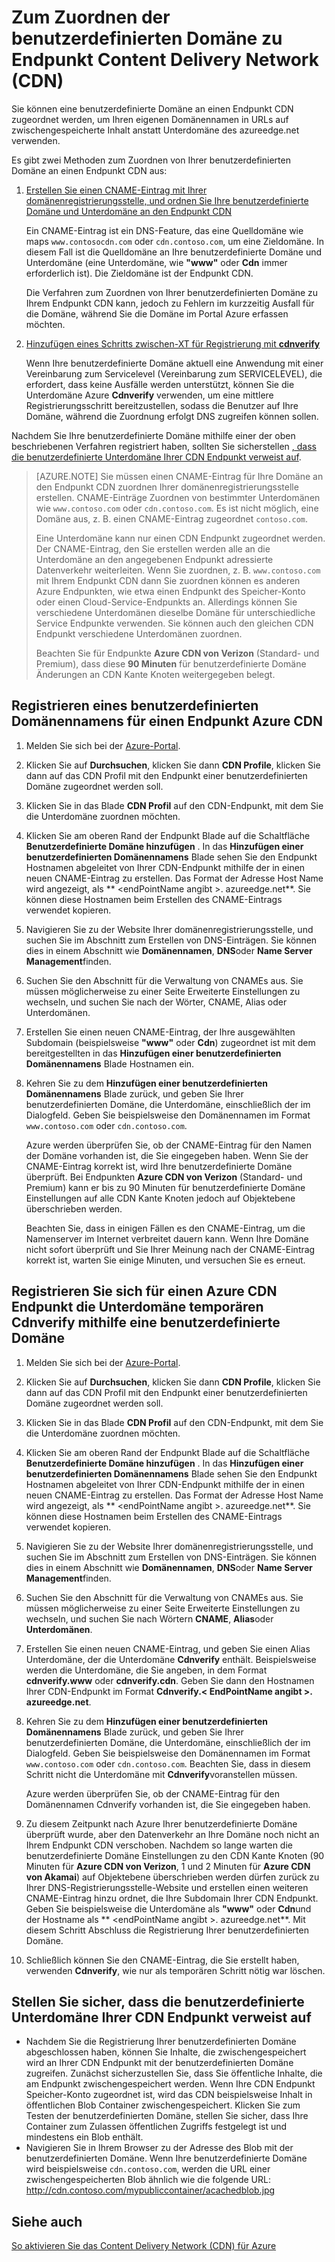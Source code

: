 <properties
     pageTitle="Zum Zuordnen von Azure Content Delivery Network (CDN) Inhalt zu einer benutzerdefinierten Domäne | Microsoft Azure"
     description="In diesem Thema wird veranschaulicht, wie eine benutzerdefinierte Domäne einen CDN Inhaltstyp zugeordnet."
     services="cdn"
     documentationCenter=""
     authors="camsoper"
     manager="erikre"
     editor=""/>
<tags
     ms.service="cdn"
     ms.workload="media"
     ms.tgt_pltfrm="na"
     ms.devlang="na"
     ms.topic="article"
    ms.date="07/28/2016"
     ms.author="casoper"/>

# <a name="how-to-map-custom-domain-to-content-delivery-network-cdn-endpoint"></a>Zum Zuordnen der benutzerdefinierten Domäne zu Endpunkt Content Delivery Network (CDN)
Sie können eine benutzerdefinierte Domäne an einen Endpunkt CDN zugeordnet werden, um Ihren eigenen Domänennamen in URLs auf zwischengespeicherte Inhalt anstatt Unterdomäne des azureedge.net verwenden.

Es gibt zwei Methoden zum Zuordnen von Ihrer benutzerdefinierten Domäne an einen Endpunkt CDN aus:

1. [Erstellen Sie einen CNAME-Eintrag mit Ihrer domänenregistrierungsstelle, und ordnen Sie Ihre benutzerdefinierte Domäne und Unterdomäne an den Endpunkt CDN](#register-a-custom-domain-for-an-azure-cdn-endpoint)

    Ein CNAME-Eintrag ist ein DNS-Feature, das eine Quelldomäne wie maps `www.contosocdn.com` oder `cdn.contoso.com`, um eine Zieldomäne. In diesem Fall ist die Quelldomäne an Ihre benutzerdefinierte Domäne und Unterdomäne (eine Unterdomäne, wie **"www"** oder **Cdn** immer erforderlich ist). Die Zieldomäne ist der Endpunkt CDN.  

    Die Verfahren zum Zuordnen von Ihrer benutzerdefinierten Domäne zu Ihrem Endpunkt CDN kann, jedoch zu Fehlern im kurzzeitig Ausfall für die Domäne, während Sie die Domäne im Portal Azure erfassen möchten.

2. [Hinzufügen eines Schritts zwischen-XT für Registrierung mit **cdnverify**](#register-a-custom-domain-for-an-azure-cdn-endpoint-using-the-intermediary-cdnverify-subdomain)

    Wenn Ihre benutzerdefinierte Domäne aktuell eine Anwendung mit einer Vereinbarung zum Servicelevel (Vereinbarung zum SERVICELEVEL), die erfordert, dass keine Ausfälle werden unterstützt, können Sie die Unterdomäne Azure **Cdnverify** verwenden, um eine mittlere Registrierungsschritt bereitzustellen, sodass die Benutzer auf Ihre Domäne, während die Zuordnung erfolgt DNS zugreifen können sollen.  

Nachdem Sie Ihre benutzerdefinierte Domäne mithilfe einer der oben beschriebenen Verfahren registriert haben, sollten Sie sicherstellen [, dass die benutzerdefinierte Unterdomäne Ihrer CDN Endpunkt verweist auf](#verify-that-the-custom-subdomain-references-your-cdn-endpoint).

> [AZURE.NOTE] Sie müssen einen CNAME-Eintrag für Ihre Domäne an den Endpunkt CDN zuordnen Ihrer domänenregistrierungsstelle erstellen. CNAME-Einträge Zuordnen von bestimmter Unterdomänen wie `www.contoso.com` oder `cdn.contoso.com`. Es ist nicht möglich, eine Domäne aus, z. B. einen CNAME-Eintrag zugeordnet `contoso.com`.
>    
> Eine Unterdomäne kann nur einen CDN Endpunkt zugeordnet werden. Der CNAME-Eintrag, den Sie erstellen werden alle an die Unterdomäne an den angegebenen Endpunkt adressierte Datenverkehr weiterleiten.  Wenn Sie zuordnen, z. B. `www.contoso.com` mit Ihrem Endpunkt CDN dann Sie zuordnen können es anderen Azure Endpunkten, wie etwa einen Endpunkt des Speicher-Konto oder einen Cloud-Service-Endpunkts an. Allerdings können Sie verschiedene Unterdomänen dieselbe Domäne für unterschiedliche Service Endpunkte verwenden. Sie können auch den gleichen CDN Endpunkt verschiedene Unterdomänen zuordnen.
>
> Beachten Sie für Endpunkte **Azure CDN von Verizon** (Standard- und Premium), dass diese **90 Minuten** für benutzerdefinierte Domäne Änderungen an CDN Kante Knoten weitergegeben belegt.

## <a name="register-a-custom-domain-for-an-azure-cdn-endpoint"></a>Registrieren eines benutzerdefinierten Domänennamens für einen Endpunkt Azure CDN

1.  Melden Sie sich bei der [Azure-Portal](https://portal.azure.com/).
2.  Klicken Sie auf **Durchsuchen**, klicken Sie dann **CDN Profile**, klicken Sie dann auf das CDN Profil mit den Endpunkt einer benutzerdefinierten Domäne zugeordnet werden soll.  
3.  Klicken Sie in das Blade **CDN Profil** auf den CDN-Endpunkt, mit dem Sie die Unterdomäne zuordnen möchten.
4.  Klicken Sie am oberen Rand der Endpunkt Blade auf die Schaltfläche **Benutzerdefinierte Domäne hinzufügen** .  In das **Hinzufügen einer benutzerdefinierten Domänennamens** Blade sehen Sie den Endpunkt Hostnamen abgeleitet von Ihrer CDN-Endpunkt mithilfe der in einen neuen CNAME-Eintrag zu erstellen. Das Format der Adresse Host Name wird angezeigt, als ** &lt;endPointName angibt >. azureedge.net**.  Sie können diese Hostnamen beim Erstellen des CNAME-Eintrags verwendet kopieren.  
5.  Navigieren Sie zu der Website Ihrer domänenregistrierungsstelle, und suchen Sie im Abschnitt zum Erstellen von DNS-Einträgen. Sie können dies in einem Abschnitt wie **Domänennamen**, **DNS**oder **Name Server Management**finden.
6.  Suchen Sie den Abschnitt für die Verwaltung von CNAMEs aus. Sie müssen möglicherweise zu einer Seite Erweiterte Einstellungen zu wechseln, und suchen Sie nach der Wörter, CNAME, Alias oder Unterdomänen.
7.  Erstellen Sie einen neuen CNAME-Eintrag, der Ihre ausgewählten Subdomain (beispielsweise **"www"** oder **Cdn**) zugeordnet ist mit dem bereitgestellten in das **Hinzufügen einer benutzerdefinierten Domänennamens** Blade Hostnamen ein.
8.  Kehren Sie zu dem **Hinzufügen einer benutzerdefinierten Domänennamens** Blade zurück, und geben Sie Ihrer benutzerdefinierten Domäne, die Unterdomäne, einschließlich der im Dialogfeld. Geben Sie beispielsweise den Domänennamen im Format `www.contoso.com` oder `cdn.contoso.com`.   

    Azure werden überprüfen Sie, ob der CNAME-Eintrag für den Namen der Domäne vorhanden ist, die Sie eingegeben haben. Wenn Sie der CNAME-Eintrag korrekt ist, wird Ihre benutzerdefinierte Domäne überprüft.  Bei Endpunkten **Azure CDN von Verizon** (Standard- und Premium) kann er bis zu 90 Minuten für benutzerdefinierte Domäne Einstellungen auf alle CDN Kante Knoten jedoch auf Objektebene überschrieben werden.  

    Beachten Sie, dass in einigen Fällen es den CNAME-Eintrag, um die Namenserver im Internet verbreitet dauern kann. Wenn Ihre Domäne nicht sofort überprüft und Sie Ihrer Meinung nach der CNAME-Eintrag korrekt ist, warten Sie einige Minuten, und versuchen Sie es erneut.


## <a name="register-a-custom-domain-for-an-azure-cdn-endpoint-using-the-intermediary-cdnverify-subdomain"></a>Registrieren Sie sich für einen Azure CDN Endpunkt die Unterdomäne temporären Cdnverify mithilfe eine benutzerdefinierte Domäne  

1. Melden Sie sich bei der [Azure-Portal](https://portal.azure.com/).
2. Klicken Sie auf **Durchsuchen**, klicken Sie dann **CDN Profile**, klicken Sie dann auf das CDN Profil mit den Endpunkt einer benutzerdefinierten Domäne zugeordnet werden soll.  
3. Klicken Sie in das Blade **CDN Profil** auf den CDN-Endpunkt, mit dem Sie die Unterdomäne zuordnen möchten.
4. Klicken Sie am oberen Rand der Endpunkt Blade auf die Schaltfläche **Benutzerdefinierte Domäne hinzufügen** .  In das **Hinzufügen einer benutzerdefinierten Domänennamens** Blade sehen Sie den Endpunkt Hostnamen abgeleitet von Ihrer CDN-Endpunkt mithilfe der in einen neuen CNAME-Eintrag zu erstellen. Das Format der Adresse Host Name wird angezeigt, als ** &lt;endPointName angibt >. azureedge.net**.  Sie können diese Hostnamen beim Erstellen des CNAME-Eintrags verwendet kopieren.
5. Navigieren Sie zu der Website Ihrer domänenregistrierungsstelle, und suchen Sie im Abschnitt zum Erstellen von DNS-Einträgen. Sie können dies in einem Abschnitt wie **Domänennamen**, **DNS**oder **Name Server Management**finden.
6. Suchen Sie den Abschnitt für die Verwaltung von CNAMEs aus. Sie müssen möglicherweise zu einer Seite Erweiterte Einstellungen zu wechseln, und suchen Sie nach Wörtern **CNAME**, **Alias**oder **Unterdomänen**.
7. Erstellen Sie einen neuen CNAME-Eintrag, und geben Sie einen Alias Unterdomäne, der die Unterdomäne **Cdnverify** enthält. Beispielsweise werden die Unterdomäne, die Sie angeben, in dem Format **cdnverify.www** oder **cdnverify.cdn**. Geben Sie dann den Hostnamen Ihrer CDN-Endpunkt im Format **Cdnverify.&lt; EndPointName angibt >. azureedge.net**.
8. Kehren Sie zu dem **Hinzufügen einer benutzerdefinierten Domänennamens** Blade zurück, und geben Sie Ihrer benutzerdefinierten Domäne, die Unterdomäne, einschließlich der im Dialogfeld. Geben Sie beispielsweise den Domänennamen im Format `www.contoso.com` oder `cdn.contoso.com`. Beachten Sie, dass in diesem Schritt nicht die Unterdomäne mit **Cdnverify**voranstellen müssen.  

    Azure werden überprüfen Sie, ob der CNAME-Eintrag für den Domänennamen Cdnverify vorhanden ist, die Sie eingegeben haben.
9. Zu diesem Zeitpunkt nach Azure Ihrer benutzerdefinierte Domäne überprüft wurde, aber den Datenverkehr an Ihre Domäne noch nicht an Ihrem Endpunkt CDN verschoben. Nachdem so lange warten die benutzerdefinierte Domäne Einstellungen zu den CDN Kante Knoten (90 Minuten für **Azure CDN von Verizon**, 1 und 2 Minuten für **Azure CDN von Akamai**) auf Objektebene überschrieben werden dürfen zurück zu Ihrer DNS-Registrierungsstelle-Website und erstellen einen weiteren CNAME-Eintrag hinzu ordnet, die Ihre Subdomain Ihrer CDN Endpunkt. Geben Sie beispielsweise die Unterdomäne als **"www"** oder **Cdn**und der Hostname als ** &lt;endPointName angibt >. azureedge.net**. Mit diesem Schritt Abschluss die Registrierung Ihrer benutzerdefinierten Domäne.
10. Schließlich können Sie den CNAME-Eintrag, die Sie erstellt haben, verwenden **Cdnverify**, wie nur als temporären Schritt nötig war löschen.  


## <a name="verify-that-the-custom-subdomain-references-your-cdn-endpoint"></a>Stellen Sie sicher, dass die benutzerdefinierte Unterdomäne Ihrer CDN Endpunkt verweist auf

- Nachdem Sie die Registrierung Ihrer benutzerdefinierten Domäne abgeschlossen haben, können Sie Inhalte, die zwischengespeichert wird an Ihrer CDN Endpunkt mit der benutzerdefinierten Domäne zugreifen.
Zunächst sicherzustellen Sie, dass Sie öffentliche Inhalte, die am Endpunkt zwischengespeichert werden. Wenn Ihre CDN Endpunkt Speicher-Konto zugeordnet ist, wird das CDN beispielsweise Inhalt in öffentlichen Blob Container zwischengespeichert. Klicken Sie zum Testen der benutzerdefinierten Domäne, stellen Sie sicher, dass Ihre Container zum Zulassen öffentlichen Zugriffs festgelegt ist und mindestens ein Blob enthält.
- Navigieren Sie in Ihrem Browser zu der Adresse des Blob mit der benutzerdefinierten Domäne. Wenn Ihre benutzerdefinierte Domäne wird beispielsweise `cdn.contoso.com`, werden die URL einer zwischengespeicherten Blob ähnlich wie die folgende URL: http://cdn.contoso.com/mypubliccontainer/acachedblob.jpg

## <a name="see-also"></a>Siehe auch

[So aktivieren Sie das Content Delivery Network (CDN) für Azure](./cdn-create-new-endpoint.md)  
